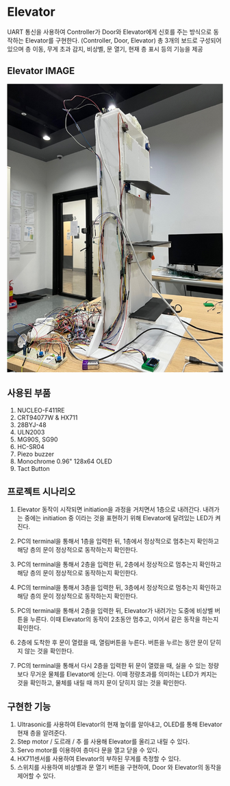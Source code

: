 # Elevator
UART 통신을 사용하여 Controller가 Door와 Elevator에게 신호를 주는 방식으로 동작하는 Elevator를 구현한다. (Controller, Door, Elevator) 총 3개의 보드로 구성되어 있으며 층 이동, 무게 초과 감지, 비상벨, 문 열기, 현재 층 표시 등의 기능을 제공

## Elevator IMAGE

<img src="img/elevator_img1.jpeg" width="1000px"/> 

## 사용된 부품

1. NUCLEO-F411RE
2. CRT94077W & HX711
3. 28BYJ-48
4. ULN2003
5. MG90S, SG90
6. HC-SR04 
7. Piezo buzzer 
8. Monochrome 0.96" 128x64 OLED
9. Tact Button 

## 프로젝트 시나리오

1. Elevator 동작이 시작되면 initiation을 과정을 거치면서 1층으로 내려간다. 내려가는 중에는 initiation 중 이라는 것을 표현하기 위해 Elevator에 달려있는 LED가 켜진다.

2. PC의 terminal을 통해서 1층을 입력한 뒤, 1층에서 정상적으로 멈추는지 확인하고 해당 층의 문이 정상적으로 동작하는지 확인한다.

3. PC의 terminal을 통해서 2층을 입력한 뒤, 2층에서 정상적으로 멈추는지 확인하고 해당 층의 문이 정상적으로 동작하는지 확인한다.

4. PC의 terminal을 통해서 3층을 입력한 뒤, 3층에서 정상적으로 멈추는지 확인하고 해당 층의 문이 정상적으로 동작하는지 확인한다.

5. PC의 terminal을 통해서 2층을 입력한 뒤, Elevator가 내려가는 도중에 비상벨 버튼을 누른다. 이때 Elevator의 동작이 2초동안 멈추고, 이어서 같은 동작을 하는지 확인한다.

6. 2층에 도착한 후 문이 열렸을 때, 열림버튼을 누른다. 버튼을 누르는 동안 문이 닫히지 않는 것을 확인한다.

7. PC의 terminal을 통해서 다시 2층을 입력한 뒤 문이 열렸을 때, 실을 수 있는 정량보다 무거운 물체를 Elevator에 싣는다. 이때 정량초과를 의미하는 LED가 켜지는 것을 확인하고, 물체를 내릴 때 까지 문이 닫히지 않는 것을 확인한다.

## 구현한 기능
1. Ultrasonic를 사용하여 Elevator의 현재 높이를 알아내고, OLED를 통해 Elevator 현재 층을 알려준다.
2. Step motor / 도르래 / 추 를 사용해 Elevator를 올리고 내릴 수 있다.
3. Servo motor를 이용하여 층마다 문을 열고 닫을 수 있다.
4. HX711센서를 사용하여 Elevator의 부하된 무게를 측정할 수 있다.
5. 스위치를 사용하여 비상벨과 문 열기 버튼을 구현하여, Door 와 Elevator의 동작을 제어할 수 있다.


